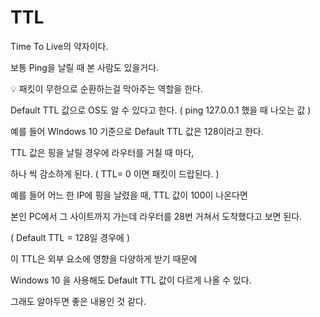 # TTL

Time To Live의 약자이다.

보통 Ping을 날릴 때 본 사람도 있을거다.

<aside>
💡 패킷이 무한으로 순환하는걸 막아주는 역할을 한다.

</aside>

Default TTL 값으로 OS도 알 수 있다고 한다. ( ping 127.0.0.1 했을 때 나오는 값 )

예를 들어 WIndows 10 기준으로 Default TTL 값은 128이라고 한다.

TTL 값은 핑을 날릴 경우에 라우터를 거칠 때 마다,

하나 씩 감소하게 된다. ( TTL= 0 이면 패킷이 드랍된다. )

예를 들어 어느 한 IP에 핑을 날렸을 때, TTL 값이 100이 나온다면

본인 PC에서 그 사이트까지 가는데 라우터를 28번 거쳐서 도착했다고 보면 된다.

( Default TTL = 128일 경우에 )

이 TTL은 외부 요소에 영향을 다양하게 받기 때문에

Windows 10 을 사용해도 Default TTL 값이 다르게 나올 수 있다.

그래도 알아두면 좋은 내용인 것 같다.